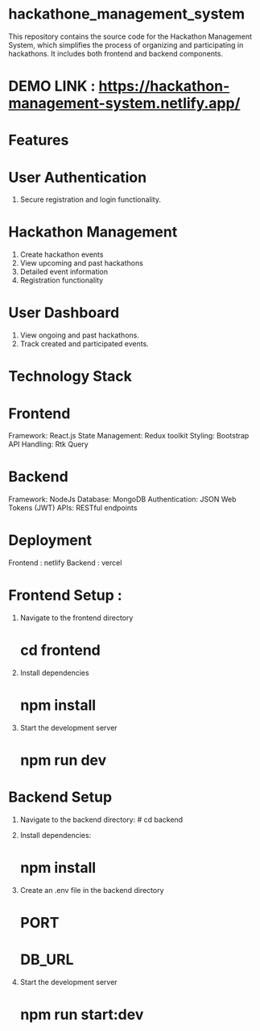 # hackathone_management_system

This repository contains the source code for the Hackathon Management System, which simplifies the process of organizing and participating in hackathons. It includes both frontend and backend components.

# DEMO LINK : https://hackathon-management-system.netlify.app/

# Features

# User Authentication
  1. Secure registration and login functionality.

# Hackathon Management
  1. Create hackathon events
  2. View upcoming and past hackathons
  3.  Detailed event information
  4.   Registration functionality
     
# User Dashboard
  1. View ongoing and past hackathons.
  2. Track created and participated events.


# Technology Stack

# Frontend
  Framework: React.js
  State Management: Redux toolkit
  Styling: Bootstrap
  API Handling: Rtk Query
  
# Backend
  Framework: NodeJs
  Database: MongoDB
  Authentication: JSON Web Tokens (JWT)
  APIs: RESTful endpoints

# Deployment
  Frontend : netlify
  Backend : vercel

# Frontend Setup :
  1. Navigate to the frontend directory
     # cd frontend

  2. Install dependencies
     # npm install

  3. Start the development server
     # npm run dev

# Backend Setup
  1. Navigate to the backend directory:
    # cd backend

  2. Install dependencies:
     # npm install

  3. Create an .env file in the backend directory
     # PORT
     # DB_URL
     
  5. Start the development server
     # npm run start:dev  


